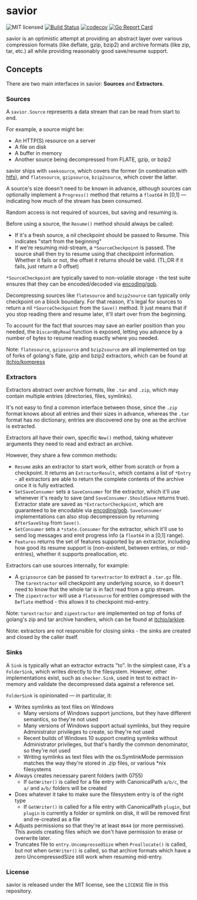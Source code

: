 # savior

![MIT licensed](https://img.shields.io/badge/license-MIT-blue.svg)
[![Build Status](https://travis-ci.org/itchio/savior.svg?branch=master)](https://travis-ci.org/itchio/savior)
[![codecov](https://codecov.io/gh/itchio/savior/branch/master/graph/badge.svg)](https://codecov.io/gh/itchio/savior)
[![Go Report Card](https://goreportcard.com/badge/github.com/itchio/savior)](https://goreportcard.com/report/github.com/itchio/savior)

savior is an optimistic attempt at providing an abstract layer over
various compression formats (like deflate, gzip, bzip2) and archive formats (like zip, tar, etc.)
all while providing reasonably good save/resume support.

## Concepts

There are two main interfaces in savior: **Sources** and **Extractors**.

### Sources

A `savior.Source` represents a data stream that can be read from start to end.

For example, a source might be:

  * An HTTP(S) resource on a server
  * A file on disk
  * A buffer in memory
  * Another source being decompressed from FLATE, gzip, or bzip2

savior ships with `seeksource`, which covers the former (in combination with
[htfs](https://godoc.org/github.com/itchio/httpkit/htfs)), and
`flatesource`, `gzipsource`, `bzip2source`, which cover the latter.

A source's size doesn't need to be known in advance, although sources can optionally
implement a `Progress()` method that returns a `float64` in [0,1] — indicating how
much of the stream has been consumed.

Random access is not required of sources, but saving and resuming is.

Before using a source, the `Resume()` method should always be called:

  * If it's a fresh source, a nil checkpoint should be passed to Resume. This
  indicates "start from the beginning"
  * If we're resuming mid-stream, a `*SourceCheckpoint` is passed. The source
  shall then try to resume using that checkpoint information. Whether it fails
  or not, the offset it returns should be valid. (TL;DR if it fails, just return a 0 offset)

`*SourceCheckpoint` are typically saved to non-volatile storage - the test suite
ensures that they can be encoded/decoded via [encoding/gob](https://godoc.org/encoding/gob).

Decompressing sources like `flatesource` and `bzip2source` can typically only checkpoint
on a block boundary. For that reason, it's legal for sources to return a nil `*SourceCheckpoint`
from the `Save()` method. It just means that if you stop reading there and resume later, it'll
start over from the beginning.

To account for the fact that sources may save an earlier position than you needed, the
`DiscardByRead` function is exposed, letting you advance by a number of bytes to resume
reading exactly where you needed.

Note: `flatesource`, `gzipsource` and `bzip2source` are all implemented on top of forks
of golang's flate, gzip and bzip2 extractors, which can be found at [itchio/kompress](https://github.com/itchio/kompress)

### Extractors

Extractors abstract over archive formats, like `.tar` and `.zip`, which may contain
multiple entries (directories, files, symlinks).

It's not easy to find a common interface between those, since the `.zip` format
knows about all entries and their sizes in advance, whereas the `.tar` format has
no dictionary, entries are discovered one by one as the archive is extracted.

Extractors all have their own, specific `New()` method, taking whatever arguments they
need to read and extract an archive.

However, they share a few common methods:

  * `Resume` asks an extractor to start work, either from scratch or from a checkpoint.
    It returns an `ExtractorResult`, which contains a list of `*Entry` - all extractors
    are able to return the complete contents of the archive once it is fully extracted.
  * `SetSaveConsumer` sets a `SaveConsumer` for the extractor, which it'll use whenever
    it's ready to save (and `SaveConsumer.ShouldSave` returns true). Extractor state are
    saved as `*ExtractorCheckpoint`, which are guaranteed to be encodable via
    [encoding/gob](https://godoc.org/encoding/gob). `SaveConsumer` implementations can also
    stop decompression by returning `AfterSaveStop` from `Save()`.
  * `SetConsumer` sets a `*state.Consumer` for the extractor, which it'll use to send
    log messages and emit progress info (a `float64` in a [0,1] range).
  * `Features` returns the set of features supported by an extractor, including how
    good its resume support is (non-existent, between entries, or mid-entries), whether
    it supports preallocation, etc.

Extractors can use sources internally, for example:

  * A `gzipsource` can be passed to `tarextractor` to extract a `.tar.gz` file. The
    `tarextractor` will checkpoint any underlying source, so it doesn't need to know
    that the whole tar is in fact read from a gzip stream.
  * The `zipextractor` will use a `flatesource` for entries compressed with the `Deflate`
    method - this allows it to checkpoint mid-entry.

Note: `tarextractor` and `zipextractor` are implemented on top of forks of golang's
zip and tar archive handlers, which can be found at [itchio/arkive](https://github.com/itchio/arkive).

Note: extractors are not responsible for closing sinks - the sinks are created and closed
by the caller itself.

### Sinks

A `Sink` is typically what an extractor extracts "to". In the simplest case, it's a
`FolderSink`, which writes directly to the filesystem. However, other implementations
exist, such as `checker.Sink`, used in test to extract in-memory and validate the decompressed
data against a reference set.

`FolderSink` is opinionated — in particular, it:

  * Writes symlinks as text files on Windows
    * Many versions of Windows support junctions, but they have different semantics, so
      they're not used
    * Many versions of Windows support actual symlinks, but they require Administrator
      privileges to create, so they're not used
    * Recent builds of Windows 10 support creating symlinks without Administrator privileges,
      but that's hardly the common denominator, so they're not used
    * Writing symlinks as text files with the os.SymlinkMode permission matches the way
      they're stored in .zip files, or various *nix filesystems
  * Always creates necessary parent folders (with 0755)
    * If `GetWriter()` is called for a file entry with CanonicalPath `a/b/c`,
    the `a/` and `a/b/` folders will be created
  * Does whatever it take to make sure the filesystem entry is of the right type
    * If `GetWriter()` is called for a file entry with CanonicalPath `plugin`,
    but `plugin` is currently a folder or symlink on disk, it will be removed
    first and re-created as a file
  * Adjusts permissions so that they're at least `0644` (or more permissive).
    This avoids creating files which we don't have permission to erase or overwrite later.
  * Truncates file to `entry.UncompressedSize` when `Preallocate()` is called, but not when
    `GetWriter()` is called, so that archive formats which have a zero UncompressedSize still
    work when resuming mid-entry.

### License

savior is released under the MIT license, see the `LICENSE` file in this repository.
